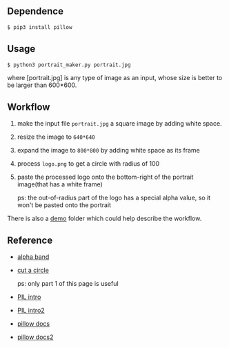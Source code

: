 ##	Dependence

```bash
$ pip3 install pillow
```
	
##	Usage

```bash
$ python3 portrait_maker.py portrait.jpg
```

where [portrait.jpg] is any type of image as an input, whose size is better to be larger than 600*600.
	
## Workflow

1.  make the input file `portrait.jpg` a square image by adding white space.

2.  resize the image to `640*640`

3.  expand the image to `800*800` by adding white space as its frame

4.  process `logo.png` to get a circle with radius of 100

5.  paste the processed logo onto the bottom-right of the portrait image(that has a white frame)

    ps: the out-of-radius part of the logo has a special alpha value, so it won't be pasted onto the portrait

There is also a [demo](https://github.com/jJayyyyyyy/cs/tree/master/just%20for%20fun/zju_logo_portrait_maker/demo) folder which could help describe the workflow.

##  Reference

*   [alpha band](http://blog.csdn.net/robinzhou/article/details/6960345)

*   [cut a circle](http://www.webtag123.com/python/43461.html)
    
    ps: only part 1 of this page is useful

*   [PIL intro](http://www.cnblogs.com/way_testlife/archive/2011/04/17/2019013.html)

*   [PIL intro2](http://www.liaoxuefeng.com/wiki/0014316089557264a6b348958f449949df42a6d3a2e542c000/0014320027235877860c87af5544f25a8deeb55141d60c5000)

*   [pillow docs](https://python-pillow.org/)

*   [pillow docs2](http://pillow.readthedocs.io/en/4.1.x/index.html)